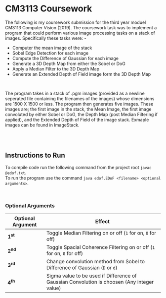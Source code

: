 # CM3113 Coursework
The following is my coursework submission for the third year moduel CM3113 Computer Vision (2019). The coursework task was to implement a program that could perform various image processing tasks on a stack of images. Specifically these tasks were: -
* Computer the mean image of the stack
* Sobel Edge Detection for each image 
* Compute the Difference of Gaussian for each image
* Generate a 3D Depth Map from either the Sobel or DoG
* Apply a Median Filter to the 3D Depth Map
* Generate an Extended Depth of Field image form the 3D Depth Map

<br/>

The program takes in a stack of .pgm images (provided as a newline seperated file containing the filenames of the images) whose dimensions are 1500 X 1500 or less. The program then generates five images. These images are; the first image in the stack, the Mean Image, the first image convoluted by either Sobel or DoG, the Depth Map (post Median Filtering if applied), and the Extended Depth of Field of the image stack. Exmaple images can be found in ImageStack.

<br/>
<br/>

## Instructions to Run
To compile code run the following command from the project root `javac @edof.txt`.<br/>To run the program use the command `java edof.EDoF <filename> <optional arguments>`.

<br/>

### Optional Arguments
Optional Argument           | Effect
----------------------------|-------------------------------------------------------------------------------------------------
__1<sup>st</sup>__ | Toggle Median Filtering on or off (`1` for on, `0` for off)<br/>
__2<sup>nd</sup>__ | Toggle Spacial Coherence Filtering on or off (`1` for on, `0` for off)<br/>
__3<sup>rd</sup>__ | Change convolution method from Sobel to Difference of Gaussian (`D` or `d`)<br/>
__4<sup>th</sup>__ | Sigma value to be used if Difference of Gaussian Convolution is choosen (Any integer value)<br/>
